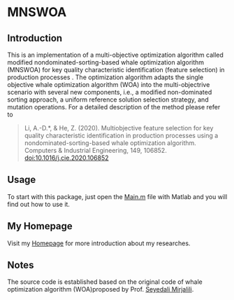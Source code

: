 # MNSWOA

## Introduction
This is an implementation of a multi-objective optimization algorithm called 
modified nondominated-sorting-based whale optimization algorithm (MNSWOA)
for key quality characteristic identification (feature selection) in production processes .
The optimization algorithm adapts the single objective whale optimization algorithm (WOA) into 
the multi-objectrive scenario with several new components, i.e., a modified non-dominated sorting
approach, a uniform reference solution selection strategy, and mutation operations. 
For a detailed description of the method please refer to 

> Li, A.-D.*, & He, Z. (2020). Multiobjective feature selection for key quality
characteristic identification in production processes using a nondominated-sorting-based 
whale optimization algorithm. Computers & Industrial Engineering, 149, 106852. 
[doi:10.1016/j.cie.2020.106852](https://doi.org/10.1016/j.cie.2020.106852) 

## Usage
To start with this package, just open the [Main.m](./matlabcode/Main.m) file with Matlab and you will find out how to use it. 

## My Homepage
Visit my [Homepage](https://andali89.github.io/homepage/) for more introduction about my researches.

## Notes
The source code is established based on the original code of whale optimization algorithm (WOA)proposed by Prof. [Seyedali Mirjalili](http://www.alimirjalili.com).